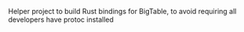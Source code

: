Helper project to build Rust bindings for BigTable, to avoid requiring all developers have protoc installed
